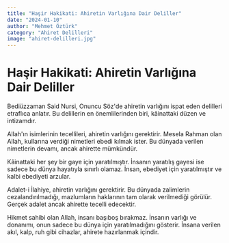```yaml
---
title: "Haşir Hakikati: Ahiretin Varlığına Dair Deliller"
date: "2024-01-10"
author: "Mehmet Öztürk"
category: "Ahiret Delilleri"
image: "ahiret-delilleri.jpg"
---
```


# Haşir Hakikati: Ahiretin Varlığına Dair Deliller

Bediüzzaman Said Nursi, Onuncu Söz'de ahiretin varlığını ispat eden delilleri etraflıca anlatır. Bu delillerin en önemlilerinden biri, kâinattaki düzen ve intizamdır.

Allah'ın isimlerinin tecellileri, ahiretin varlığını gerektirir. Mesela Rahman olan Allah, kullarına verdiği nimetleri ebedi kılmak ister. Bu dünyada verilen nimetlerin devamı, ancak ahirette mümkündür.

Kâinattaki her şey bir gaye için yaratılmıştır. İnsanın yaratılış gayesi ise sadece bu dünya hayatıyla sınırlı olamaz. İnsan, ebediyet için yaratılmıştır ve kalbi ebediyeti arzular.

Adalet-i İlahiye, ahiretin varlığını gerektirir. Bu dünyada zalimlerin cezalandırılmadığı, mazlumların haklarının tam olarak verilmediği görülür. Gerçek adalet ancak ahirette tecelli edecektir.

Hikmet sahibi olan Allah, insanı başıboş bırakmaz. İnsanın varlığı ve donanımı, onun sadece bu dünya için yaratılmadığını gösterir. İnsana verilen akıl, kalp, ruh gibi cihazlar, ahirete hazırlanmak içindir.
